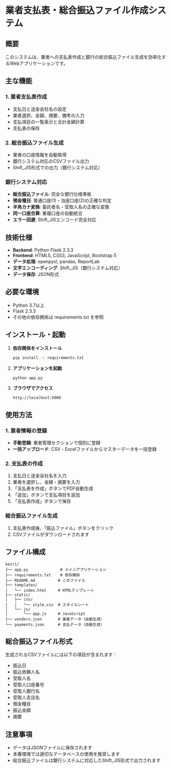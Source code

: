 # 業者支払表・総合振込ファイル作成システム

## 概要
このシステムは、業者への支払表作成と銀行の総合振込ファイル生成を効率化するWebアプリケーションです。

## 主な機能

### 1. 業者支払表作成
- 支払日と送金会社名の設定
- 業者選択、金額、摘要、備考の入力
- 支払項目の一覧表示と合計金額計算
- 支払表の保存

### 2. 総合振込ファイル生成
- 業者の口座情報を自動取得
- 銀行システム対応のCSVファイル出力
- Shift_JIS形式での出力（銀行システム対応）

### 銀行システム対応
- **総合振込ファイル**: 完全な銀行仕様準拠
- **預金種目**: 普通口座(1)・当座口座(2)の正確な判定
- **半角カナ変換**: 委託者名・受取人名の正確な変換
- **同一口座合算**: 重複口座の自動統合
- **エラー回避**: Shift_JISエンコード完全対応

## 技術仕様

- **Backend**: Python Flask 2.3.3
- **Frontend**: HTML5, CSS3, JavaScript, Bootstrap 5
- **データ処理**: openpyxl, pandas, ReportLab
- **文字エンコーディング**: Shift_JIS（銀行システム対応）
- **データ保存**: JSON形式

## 必要な環境

- Python 3.7以上
- Flask 2.3.3
- その他の依存関係は requirements.txt を参照

## インストール・起動

1. **依存関係をインストール**
   ```bash
   pip install -r requirements.txt
   ```

2. **アプリケーションを起動**
   ```bash
   python app.py
   ```

3. **ブラウザでアクセス**
   ```
   http://localhost:5000
   ```

## 使用方法

### 1. 業者情報の登録
- **手動登録**: 業者管理セクションで個別に登録
- **一括アップロード**: CSV・Excelファイルからマスターデータを一括登録

### 2. 支払表の作成
1. 支払日と送金会社名を入力
2. 業者を選択し、金額・摘要を入力
3. 「支払表を作成」ボタンでPDF自動生成
4. 「追加」ボタンで支払項目を追加
5. 「支払表作成」ボタンで保存

### 総合振込ファイル生成
1. 支払表作成後、「振込ファイル」ボタンをクリック
2. CSVファイルがダウンロードされます

## ファイル構成
```
keiri/
├── app.py              # メインアプリケーション
├── requirements.txt    # 依存関係
├── README.md          # このファイル
├── templates/
│   └── index.html     # HTMLテンプレート
├── static/
│   ├── css/
│   │   └── style.css  # スタイルシート
│   └── js/
│       └── app.js     # JavaScript
├── vendors.json       # 業者データ（自動生成）
└── payments.json      # 支払データ（自動生成）
```

## 総合振込ファイル形式
生成されるCSVファイルには以下の項目が含まれます：
- 振込日
- 振込依頼人名
- 受取人名
- 受取人口座番号
- 受取人銀行名
- 受取人支店名
- 預金種目
- 振込金額
- 摘要

## 注意事項
- データはJSONファイルに保存されます
- 本番環境では適切なデータベースの使用を推奨します
- 総合振込ファイルは銀行システムに対応したShift_JIS形式で出力されます
